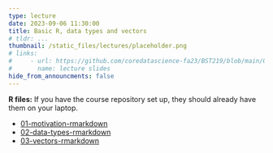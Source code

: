 ```yaml
---
type: lecture
date: 2023-09-06 11:30:00
title: Basic R, data types and vectors
# tldr: ...
thumbnail: /static_files/lectures/placeholder.png
# links:
#     - url: https://github.com/coredatascience-fa23/BST219/blob/main/00_course_introduction/Lecture_01.pdf
#       name: lecture slides
hide_from_announcments: false
---
```

**R files:**
If you have the course repository set up, they should already have them on your laptop.
- [01-motivation-rmarkdown](https://github.com/coredatascience-fa23/BST219/blob/main/01_R-basics/00-intro-to-rmarkdown.Rmd)
- [02-data-types-rmarkdown](https://github.com/coredatascience-fa23/BST219/blob/main/01_R-basics/02-data-types.Rmd)
- [03-vectors-rmarkdown](https://github.com/coredatascience-fa23/BST219/blob/main/01_R-basics/03-vectors.Rmd)
